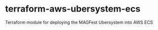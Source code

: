 # terraform-aws-ubersystem-ecs
Terraform module for deploying the MAGFest Ubersystem into AWS ECS



